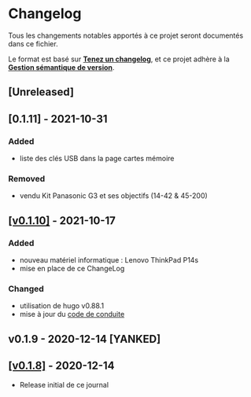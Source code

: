 # Changelog
Tous les changements notables apportés à ce projet seront documentés dans ce fichier.

Le format est basé sur **[Tenez un changelog](https://keepachangelog.com/fr/1.0.0/)**,
et ce projet adhère à la **[Gestion sémantique de version](https://semver.org/lang/fr/)**.

## [Unreleased]

## [0.1.11] - 2021-10-31
### Added
- liste des clés USB dans la page cartes mémoire

### Removed
- vendu Kit Panasonic G3 et ses objectifs (14-42 & 45-200)

## [\[v0.1.10\]](https://github.com/deild/photography-gear/compare/v0.1.8...v0.1.10) - 2021-10-17
### Added
- nouveau matériel informatique : Lenovo ThinkPad P14s
- mise en place de ce ChangeLog

### Changed
- utilisation de hugo v0.88.1
- mise à jour du [code de conduite](CODE_OF_CONDUCT.md)

## v0.1.9 - 2020-12-14 [YANKED]

## [\[v0.1.8\]](https://github.com/deild/photography-gear/compare/v0.1.7...v0.1.8) - 2020-12-14

- Release initial de ce journal
